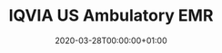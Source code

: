 ---
title: "IQVIA US Ambulatory EMR"
subtitle: ""
summary: "Dataset consists of longitudinal, de-identified ambulatory EHR data "
owner:
    organisation: "IQVIA"
    lead: "Kristin Kostka"
    alternate: ""
country: "USA"
type: "General practice electronic health records, Outpatient specialist electronic health records"
omop: "CDM v5.3"
dbms: "AWS Redshift"
patient_count: "49m "
has_covid: "N"
first_time: "No"
data_history: "2006 – "
references: [""]

authors: 
    - "Kristin Kostka"
tags: []
categories: ["dataset"]
date: 2020-03-28T00:00:00+01:00
lastmod: 2020-03-28T00:00:00+01:00
featured: false
draft: true

links:
    - icon: globe
      icon_pack: fas
      name: More information
      url: ""
image:
      placement: 1
      caption: ""
      focal_point: ""
      preview_only: false
      alt_text: ""
projects: []
---